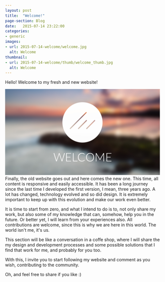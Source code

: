 ```yaml
---
layout: post
title:  "Welcome!"
page-section: Blog
date:   2015-07-14 23:22:00
categories:
- generic
images: 
- url: 2015-07-14-welcome/welcome.jpg
  alt: Welcome
thumbnail:
- url: 2015-07-14-welcome/thumb/welcome_thumb.jpg
  alt: Welcome
---
```

<p class="text-center">Hello! Welcome to my fresh and new website!</p>

<!--more-->
![Welcome!](/images/blog/2015-07-14-welcome/welcome.jpg)
Finally, the old website goes out and here comes the new one. This time, all content is responsive and easily accessible. It has been a long journey since the last time I developed the first version, I mean, three years ago. A lot has changed, technology evolved and so did design. It is extremely important to keep up with this evolution and make our work even better.

It is time to start from zero, and what I intend to do is to, not only share my work, but also some of my knowledge that can, somehow, help you in the future. Or better yet, I will learn from your experiences also. All contributions are welcome, since this is why we are here in this world. The world isn't me, it's us.

This section will be like a conversation in a coffe shop, where I will share the my design and development processes and some possible solutions that I find that work for me, and probably for you too.

With this, I invite you to start following my website and comment as you wish, contributing to the community.

Oh, and feel free to share if you like :)